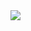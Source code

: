 <img src="https://capsule-render.vercel.app/api?type=모양&color=색상코드&height=높이&section=header&text=Unreal&fontSize=15" />
